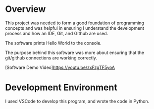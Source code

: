 # Overview

This project was needed to form a good foundation of programming concepts and was helpful in ensuring I understand the development process and how an IDE, Git, and GIthub are used.

The software prints Hello World to the console.

The purpose behind this software was more about ensuring that the git/github connections are working correctly. 

[Software Demo Video]https://youtu.be/zxFzgTF5yoA

# Development Environment

I used VSCode to develop this program, and wrote the code in Python.